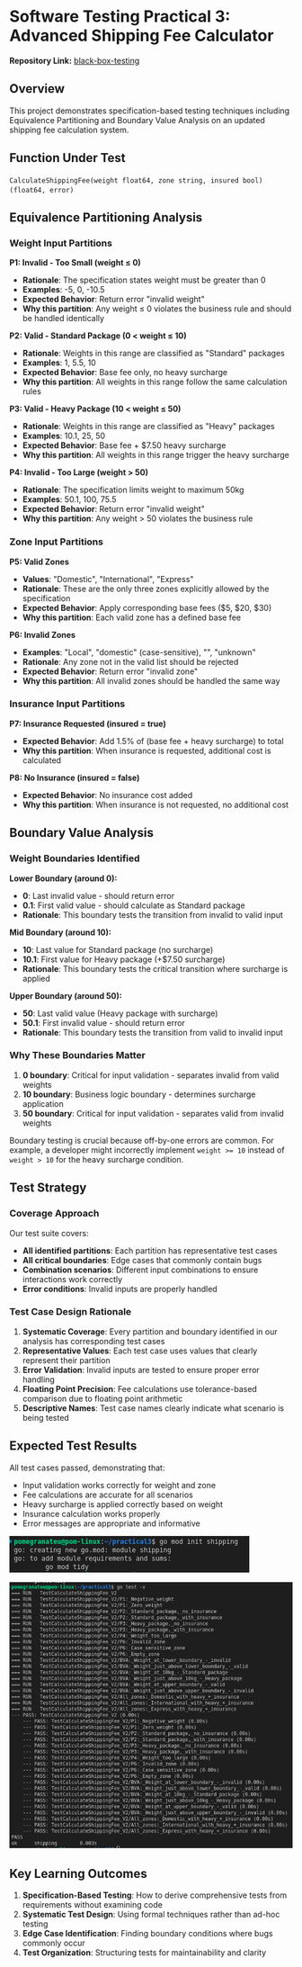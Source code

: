# Software Testing Practical 3: Advanced Shipping Fee Calculator

**Repository Link:** [black-box-testing](https://github.com/pomegranateis/black-box-testing)

## Overview
This project demonstrates specification-based testing techniques including Equivalence Partitioning and Boundary Value Analysis on an updated shipping fee calculation system.

## Function Under Test
`CalculateShippingFee(weight float64, zone string, insured bool) (float64, error)`

## Equivalence Partitioning Analysis

### Weight Input Partitions

**P1: Invalid - Too Small (weight ≤ 0)**
- **Rationale**: The specification states weight must be greater than 0
- **Examples**: -5, 0, -10.5
- **Expected Behavior**: Return error "invalid weight"
- **Why this partition**: Any weight ≤ 0 violates the business rule and should be handled identically

**P2: Valid - Standard Package (0 < weight ≤ 10)**  
- **Rationale**: Weights in this range are classified as "Standard" packages
- **Examples**: 1, 5.5, 10
- **Expected Behavior**: Base fee only, no heavy surcharge
- **Why this partition**: All weights in this range follow the same calculation rules

**P3: Valid - Heavy Package (10 < weight ≤ 50)**
- **Rationale**: Weights in this range are classified as "Heavy" packages  
- **Examples**: 10.1, 25, 50
- **Expected Behavior**: Base fee + $7.50 heavy surcharge
- **Why this partition**: All weights in this range trigger the heavy surcharge

**P4: Invalid - Too Large (weight > 50)**
- **Rationale**: The specification limits weight to maximum 50kg
- **Examples**: 50.1, 100, 75.5  
- **Expected Behavior**: Return error "invalid weight"
- **Why this partition**: Any weight > 50 violates the business rule

### Zone Input Partitions

**P5: Valid Zones**
- **Values**: "Domestic", "International", "Express"
- **Rationale**: These are the only three zones explicitly allowed by the specification
- **Expected Behavior**: Apply corresponding base fees ($5, $20, $30)
- **Why this partition**: Each valid zone has a defined base fee

**P6: Invalid Zones**  
- **Examples**: "Local", "domestic" (case-sensitive), "", "unknown"
- **Rationale**: Any zone not in the valid list should be rejected
- **Expected Behavior**: Return error "invalid zone"
- **Why this partition**: All invalid zones should be handled the same way

### Insurance Input Partitions

**P7: Insurance Requested (insured = true)**
- **Expected Behavior**: Add 1.5% of (base fee + heavy surcharge) to total
- **Why this partition**: When insurance is requested, additional cost is calculated

**P8: No Insurance (insured = false)**
- **Expected Behavior**: No insurance cost added
- **Why this partition**: When insurance is not requested, no additional cost

## Boundary Value Analysis

### Weight Boundaries Identified

**Lower Boundary (around 0):**
- **0**: Last invalid value - should return error
- **0.1**: First valid value - should calculate as Standard package
- **Rationale**: This boundary tests the transition from invalid to valid input

**Mid Boundary (around 10):**  
- **10**: Last value for Standard package (no surcharge)
- **10.1**: First value for Heavy package (+$7.50 surcharge)  
- **Rationale**: This boundary tests the critical transition where surcharge is applied

**Upper Boundary (around 50):**
- **50**: Last valid value (Heavy package with surcharge)
- **50.1**: First invalid value - should return error
- **Rationale**: This boundary tests the transition from valid to invalid input

### Why These Boundaries Matter

1. **0 boundary**: Critical for input validation - separates invalid from valid weights
2. **10 boundary**: Business logic boundary - determines surcharge application
3. **50 boundary**: Critical for input validation - separates valid from invalid weights

Boundary testing is crucial because off-by-one errors are common. For example, a developer might incorrectly implement `weight >= 10` instead of `weight > 10` for the heavy surcharge condition.

## Test Strategy

### Coverage Approach
Our test suite covers:
- **All identified partitions**: Each partition has representative test cases
- **All critical boundaries**: Edge cases that commonly contain bugs  
- **Combination scenarios**: Different input combinations to ensure interactions work correctly
- **Error conditions**: Invalid inputs are properly handled

### Test Case Design Rationale

1. **Systematic Coverage**: Every partition and boundary identified in our analysis has corresponding test cases
2. **Representative Values**: Each test case uses values that clearly represent their partition
3. **Error Validation**: Invalid inputs are tested to ensure proper error handling
4. **Floating Point Precision**: Fee calculations use tolerance-based comparison due to floating point arithmetic
5. **Descriptive Names**: Test case names clearly indicate what scenario is being tested

## Expected Test Results

All test cases passed, demonstrating that:
- Input validation works correctly for weight and zone
- Fee calculations are accurate for all scenarios  
- Heavy surcharge is applied correctly based on weight
- Insurance calculation works properly
- Error messages are appropriate and informative

![alt text](img/1.png)

![alt text](img/2.png)

## Key Learning Outcomes

1. **Specification-Based Testing**: How to derive comprehensive tests from requirements without examining code
2. **Systematic Test Design**: Using formal techniques rather than ad-hoc testing
3. **Edge Case Identification**: Finding boundary conditions where bugs commonly occur
4. **Test Organization**: Structuring tests for maintainability and clarity